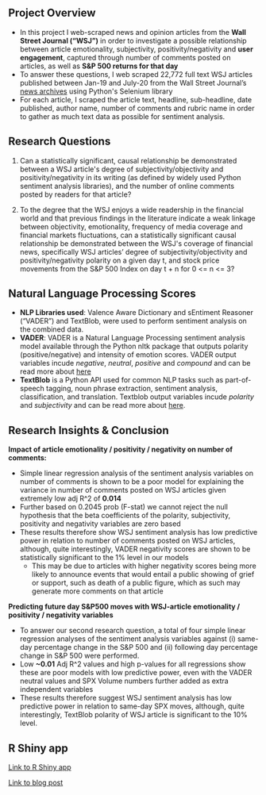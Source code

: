 ## Project Overview

- In this project I web-scraped news and opinion articles from the **Wall Street Journal (“WSJ”)** in order to investigate a possible relationship between article emotionality, subjectivity, positivity/negativity and **user engagement**, captured through number of comments posted on articles, as well as **S&P 500 returns for that day**
- To answer these questions, I web scraped 22,772 full text WSJ articles published between Jan-19 and July-20 from the Wall Street Journal’s [news archives](https://www.wsj.com/news/archive/years) using Python's Selenium library
- For each article, I scraped the article text, headline, sub-headline, date published, author name, number of comments and rubric name in order to gather as much text data as possible for sentiment analysis.

## Research Questions 

1. Can a statistically significant, causal relationship be demonstrated between a WSJ article's degree of subjectivity/objectivity and positivity/negativity in its writing (as defined by widely used Python sentiment analysis libraries), and the number of online comments posted by readers for that article?

1. To the degree that the WSJ enjoys a wide readership in the financial world and that previous findings in the literature indicate a weak linkage between objectivity, emotionality, frequency of media coverage and financial markets fluctuations, can a statistically significant causal relationship be demonstrated between the WSJ's coverage of financial news, specifically WSJ articles’ degree of subjectivity/objectivity and positivity/negativity polarity on a given day t, and stock price movements from the S&P 500 Index on day t + n for 0 <= n <= 3?

## Natural Language Processing Scores

- **NLP Libraries used**: Valence Aware Dictionary and sEntiment Reasoner (“VADER”) and TextBlob, were used to perform sentiment analysis on the combined data. 
- **VADER**: VADER is a Natural Language Processing sentiment analysis model available through the Python nltk package that outputs polarity (positive/negative) and intensity of emotion scores. VADER output variables incude *negative*, *neutral*, *positive* and *compound* and can be read more about [here](https://pypi.org/project/vaderSentiment/)
- **TextBlob** is a Python API used for common NLP tasks such as part-of-speech tagging, noun phrase extraction, sentiment analysis, classification, and translation. Textblob output variables incude *polarity* and *subjectivity* and can be read more about [here](https://textblob.readthedocs.io/en/dev/).

## Research Insights & Conclusion 

**Impact of article emotionality / positivity / negativity on number of comments:**
- Simple linear regression analysis of the sentiment analysis variables on number of comments is shown to be a poor model for explaining the variance in number of comments posted on WSJ articles given extremely low adj R^2 of **0.014**
- Further based on 0.2045 prob (F-stat) we cannot reject the null hypothesis that the beta coefficients of the polarity, subjectivity, positivity and negativity variables are zero based
- These results therefore show WSJ sentiment analysis has low predictive power in relation to number of comments posted on WSJ articles, although, quite interestingly, VADER negativity scores are shown to be statistically significant to the 1% level in our models
    - This may be due to articles with higher negativity scores being more likely to announce events that would entail a public showing of grief or support, such as death of a public figure, which as such may generate more comments on that article

**Predicting future day S&P500 moves with WSJ-article emotionality / positivity / negativity variables** 
- To answer our second research question, a total of four simple linear regression analyses of the sentiment analysis variables against (i) same-day percentage change in the S&P 500 and (ii) following day percentage change in S&P 500 were performed.
- Low **~0.01** Adj R^2 values and high p-values for all regressions show these are poor models with low predictive power, even with the VADER neutral values and SPX Volume numbers further added as extra independent variables 
- These results therefore suggest WSJ sentiment analysis has low predictive power in relation to same-day SPX moves, although, quite interestingly, TextBlob polarity of WSJ article is significant to the 10% level. 

## R Shiny app 

[Link to R Shiny app](https://philippe1.shinyapps.io/WSJApp2/)

[Link to blog post](https://nycdatascience.com/blog/student-works/scraping-wall-street-journal-article-data-to-measure-online-reader-engagement-an-nlp-analysis/)

